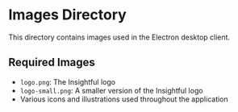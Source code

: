 # Images Directory

This directory contains images used in the Electron desktop client.

## Required Images

- `logo.png`: The Insightful logo
- `logo-small.png`: A smaller version of the Insightful logo
- Various icons and illustrations used throughout the application